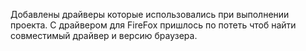 Добавлены драйверы которые использовались при выполнении проекта.
С драйвером для FireFox пришлось по потеть чтоб найти совместимый драйвер и версию браузера.
